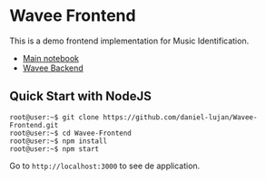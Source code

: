 # Wavee Frontend
This is a demo frontend implementation for Music Identification.
- [Main notebook]( https://colab.research.google.com/drive/1w5HK-IM3Xicz4tUH1ZckwTCUDeDXX-Ln)
- [Wavee Backend](https://github.com/daniel-lujan/Wavee-Backend)

## Quick Start with NodeJS
```console
root@user:~$ git clone https://github.com/daniel-lujan/Wavee-Frontend.git
root@user:~$ cd Wavee-Frontend
root@user:~$ npm install
root@user:~$ npm start
```
Go to `http://localhost:3000` to see de application.
